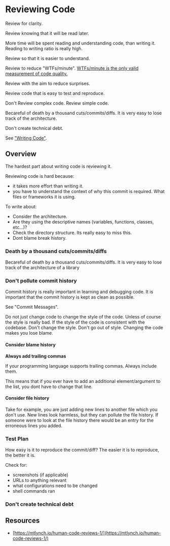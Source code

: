 # Reviewing Code

Review for clarity.

Review knowing that it will be read later.

More time will be spent reading and understanding code, than writing it. Reading to writing ratio is really high.

Review so that it is easier to understand.

Review to reduce "WTFs/minute". [WTFs/minute is the only valid measurement of code quality.](http://www.osnews.com/story/19266/WTFs_m)

Review with the aim to reduce surprises.

Review code that is easy to test and reproduce.

Don't Review complex code. Review simple code.

Becareful of death by a thousand cuts/commits/diffs. It is very easy to lose track of the architecture.

Don't create technical debt.

See ["Writing Code"](/writing-code/).

## Overview

The hardest part about writing code is reviewing it.

Reviewing code is hard because:

* it takes more effort than writing it.
* you have to understand the context of why this commit is required. What files or frameworks it is using.

To write about:

* Consider the architecture.
* Are they using the descriptive names \(variables, functions, classes, etc...\)?
* Check the directory structure. Its really easy to miss this.
* Dont blame break history.

### Death by a thousand cuts/commits/diffs

Becareful of death by a thousand cuts/commits/diffs. It is very easy to lose track of the architecture of a library

### Don't pollute commit history

Commit history is really important in learning and debugging code. It is important that the commit history is kept as clean as possible.

See "Commit Messages".

Do not just change code to change the style of the code. Unless of course the style is really bad. If the style of the code is consistent with the codebase. Don't change the style. Don't go out of style. Changing the code makes you lose blame.

#### Consider blame history

**Always add trailing commas**

If your programming language supports trailing commas. Always include them.

This means that if you ever have to add an additional element/argument to the list, you dont have to change that line.

#### Consider file history

Take for example, you are just adding new lines to another file which you don't use. New lines look harmless, but they can pollute the file history. If someone were to look at the file history there would be an entry for the erroneous lines you added.

### Test Plan

How easy is it to reproduce the commit/diff? The easier it is to reproduce, the better it is.

Check for:

* screenshots \(if applicable\)
* URLs to anything relevant
* what configurations need to be changed
* shell commands ran

### Don't create technical debt

## Resources

* [https://mtlynch.io/human-code-reviews-1/](https://mtlynch.io/human-code-reviews-1/)

